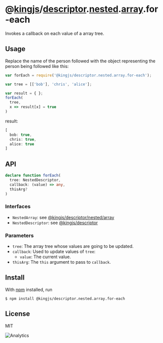 # @[kingjs](https://www.npmjs.com/package/kingjs)/[descriptor](https://www.npmjs.com/package/@kingjs/descriptor).[nested](https://www.npmjs.com/package/@kingjs/descriptor.nested).[array](https://www.npmjs.com/package/@kingjs/descriptor.nested.array).for-each
Invokes a callback on each value of a array tree.
## Usage
Replace the name of the person followed with the object representing the person being followed like this:
```js
var forEach = require('@kingjs/descriptor.nested.array.for-each');

var tree = [['bob'], 'chris', 'alice'];

var result = { };
forEach(
  tree,
  x => result[x] = true
)
```
result:
```js
[
  bob: true,
  chris: true,
  alice: true
]
```
## API
```ts
declare function forEach(
  tree: NestedDescriptor,
  callback: (value) => any,
  thisArg?
)
```
### Interfaces
- `NestedArray`: see [@kingjs/descriptor/nested/array][nested-array-descriptor]
- `NestedDescriptor`: see [@kingjs/descriptor][nested-descriptor]
### Parameters
- `tree`: The array tree whose values are going to be updated.
- `callback`: Used to update values of `tree`:
  - `value`: The current value.
- `thisArg`: The `this` argument to pass to `callback`.
## Install
With [npm](https://npmjs.org/) installed, run
```
$ npm install @kingjs/descriptor.nested.array.for-each
```
## License
MIT

![Analytics](https://analytics.kingjs.net/descriptor/nested/array/for-each)

[nested-array-descriptor]: https://www.npmjs.com/package/@kingjs/descriptor/nested/array  
[nested-descriptor]: https://www.npmjs.com/package/@kingjs/descriptor/nested